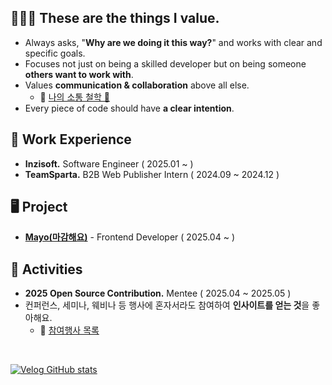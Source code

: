 ## 👨🏻‍💻 These are the things I value.  
- Always asks, "**Why are we doing it this way?**" and works with clear and specific goals. 
- Focuses not just on being a skilled developer but on being someone **others want to work with**.
- Values **communication **&** collaboration** above all else.
  - 🔗 [나의 소통 철학 💬](https://celestial-vise-b17.notion.site/1bb6fb311ab580adb5c4c096755e386c)
- Every piece of code should have **a clear intention**. 
<!-- I believe that there is no experience without **learning**. Even bad experiences definitely teach us something. -->

## 🏢 Work Experience
- **Inzisoft.** Software Engineer ( 2025.01 ~ )   
- **TeamSparta.** B2B Web Publisher Intern ( 2024.09 ~ 2024.12 )

## 🖥️ Project
- [**Mayo(마감해요)**](https://www.instagram.com/accounts/login/?next=https%3A%2F%2Fwww.instagram.com%2Fmayo_magam%2F&is_from_rle) - Frontend Developer ( 2025.04 ~ )

## 🚀 Activities
- **2025 Open Source Contribution.** Mentee ( 2025.04 ~ 2025.05 )
- 컨퍼런스, 세미나, 웨비나 등 행사에 혼자서라도 참여하여 **인사이트를 얻는 것**을 좋아해요.
  - 🔗 [참여행사 목록](https://celestial-vise-b17.notion.site/17b6fb311ab580c4bb3ae538051c30dd)

<br>

[![Velog GitHub stats](https://velog-github-badge.vercel.app/badge/nadnerde)](https://velog.io/@nadnerde/posts)

<!--      

<div align = "left">
  <h3>✏️ Studying</h3>
      <img src="https://img.shields.io/badge/TypeScript-3178C6?style=flat-square&logo=TypeScript&logoColor=white"/>
      <img src="https://img.shields.io/badge/Next-000000?style=flat-square&logo=Next.js&logoColor=white"/>
  
  
<br>
<div align="left" >
  <h3 align="left">🖥️ Frontend</h3>
  
  <div align="left" >
    <img src="https://img.shields.io/badge/React-61DAFB?style=flat-square&logo=React&logoColor=white"/>
    <img src="https://img.shields.io/badge/Bootstrap-7952B3?style=flat-square&logo=Bootstrap&logoColor=white"/>
    <img src="https://img.shields.io/badge/JavaScript-F7DF1E?style=flat-square&logo=JavaScript&logoColor=white"/>
    <img src="https://img.shields.io/badge/styled-components-DB7093?style=flat-square&logo=styled-components&logoColor=white"/>
    <img src="https://img.shields.io/badge/Storybook-FF4785?style=flat-square&logo=storybook&logoColor=white">
   <h3> 
  </div>
</div>



<div align="left" >
  <h3 align="left">🌐 Deploy</h3>
  
  <div align="left" >
    <img src="https://img.shields.io/badge/Vercel-000000?style=flat-square&logo=Vercel&logoColor=white"/>
    <img src="https://img.shields.io/badge/GitHub Pages-222222?style=flat-square&logo=GitHubPages&logoColor=white"/>
  </div>
</div>

<div align="left" >
  <h3 align="left">👥 Cooperation Tool</h3>
  
  <div align="left" >
    <img src="https://img.shields.io/badge/Slack-4A154B?style=flat-square&logo=Slack&logoColor=white"/>
    <img src="https://img.shields.io/badge/Notion-000000?style=flat-square&logo=Notion&logoColor=white"/>
    <img src="https://img.shields.io/badge/Discord-5865F2?style=flat-square&logo=Discord&logoColor=white"/>
    <img src="https://img.shields.io/badge/Git-F05032?style=flat-square&logo=Git&logoColor=white"/>
    <img src="https://img.shields.io/badge/Github-181717?style=flat-square&logo=Github&logoColor=white"/>
  </div>
</div>

<br>
    <img src="https://img.shields.io/badge/Spring boot-6DB33F?style=flat-square&logo=Spring boot&logoColor=white"/>
  
    <img src="https://img.shields.io/badge/HTML5-E34F26?style=flat-square&logo=HTML5&logoColor=white"/>
    <img src="https://img.shields.io/badge/CSS3-1572B6?style=flat-square&logo=CSS3&logoColor=white"/>
    
[![](https://github.com/Clt689/github-programmers-rank/blob/master/lib/result.svg)](https://github.com/libtv/github-programmers-rank)
![Clt689's github stats](https://github-readme-stats.vercel.app/api?username=Clt689&show_icons=true)

   
[![](https://github.com/Clt689/github-programmers-rank/blob/master/lib/result.svg)](https://github.com/libtv/github-programmers-rank)
![Clt689's github stats](https://github-readme-stats.vercel.app/api?username=Clt689&show_icons=true) 

**Clt689/Clt689** is a ✨ _special_ ✨ repository because its `README.md` (this file) appears on your GitHub profile.
🤝🏻🤝🏻🤝🏻🤝🏻
Here are some ideas to get you started:

- 🔭 I’m currently working on ...
- 🌱 I’m currently learning ...
- 👯 I’m looking to collaborate on ...
- 🤔 I’m looking for help with ...
- 💬 Ask me about ...
- 📫 How to reach me: ...
- 😄 Pronouns: ...
- ⚡ Fun fact: ...
-->
